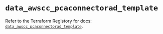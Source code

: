 # `data_awscc_pcaconnectorad_template`

Refer to the Terraform Registory for docs: [`data_awscc_pcaconnectorad_template`](https://registry.terraform.io/providers/hashicorp/awscc/0.70.0/docs/data-sources/pcaconnectorad_template).
